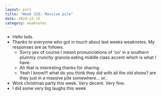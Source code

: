 ```yaml
---
layout: post
title: "Week 328: Massive pile"
date: 2024-12-15
category: weaknotes
---
```

* Hello lxds.
* Thanks to everyone who got in touch about last weeks weaknotes. My responses are as follows.
  * Sorry yes of course I meant pronunciations of 'oo' in a southern plummy crunchy granola eating middle class accent which is what I have.
  * Ah that is interesting thanks for sharing.
  * Yeah I know!!! what do you think they did with all the old shoes? are they just in a massive pile somewhere... or..
* Work christmas party this week. Very decent. Very fine.
* I did some very big laughs this week.